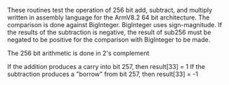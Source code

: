 These routines test the operation of 256 bit add, subtract, and multiply written in assembly language
for the ArmV8.2 64 bit architecture.  The comparison is done against BigInteger.
BigInteger uses sign-magnitude. If the results of the subtraction is negative, the result of sub256
must be negated to be positive for the comparison with BigInteger to be made.

The 256 bit arithmetic is done in 2's complement

If the addition produces a carry into bit 257, then result[33] = 1
If the subtraction produces a "borrow" from bit 257, then result[33] = -1
